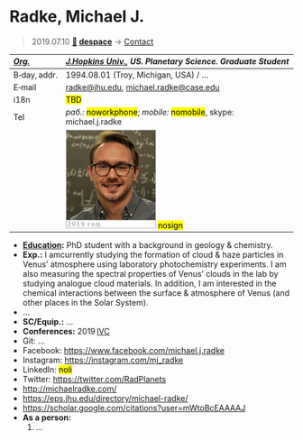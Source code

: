 # Radke, Michael J.
> 2019.07.10 **[🚀](../index/index.md) [despace](index.md)** → [Contact](contact.md)

|*[Org.](contact.md)*|*[J.Hopkins Univ.](zz_jhu.md), US. Planetary Science. Graduate Student*|
|:--|:--|
|B‑day, addr.| 1994.08.01 (Troy, Michigan, USA) / … |
|E‑mail| <radke@jhu.edu>, <michael.radke@case.edu> |
|i18n| <mark>TBD</mark> |
|Tel|*раб.:* <mark>noworkphone</mark>; *mobile:* <mark>nomobile</mark>, skype: michael.j.radke |
|| [![](f/contact/r/radke_001_photo_thumb.jpg)](f/contact/r/radke_001_photo.jpg) <mark>nosign</mark> |

   - **[Education](edu.md):** PhD student with a background in geology & chemistry.
   - **Exp.:** I amcurrently studying the formation of cloud & haze particles in Venus’ atmosphere using laboratory photochemistry experiments. I am also measuring the spectral properties of Venus’ clouds in the lab by studying analogue cloud materials. In addition, I am interested in the chemical interactions between the surface & atmosphere of Venus (and other places in the Solar System).
   - …
   - **SC/Equip.:** …
   - **Conferences:** 2019 [IVC](ivc_2019.md)
   - Git: …
   - Facebook: <https://www.facebook.com/michael.j.radke>
   - Instagram: <https://instagram.com/mj_radke>
   - LinkedIn: <mark>noli</mark>
   - Twitter: <https://twitter.com/RadPlanets>
   - <http://michaelradke.com/>
   - <https://eps.jhu.edu/directory/michael-radke/>
   - <https://scholar.google.com/citations?user=mWtoBcEAAAAJ>
   - **As a person:**
      1. …
